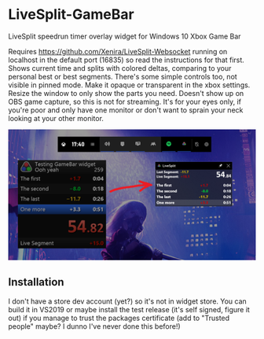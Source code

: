 # LiveSplit-GameBar
LiveSplit speedrun timer overlay widget for Windows 10 Xbox Game Bar

Requires https://github.com/Xenira/LiveSplit-Websocket running on localhost in the default port (16835) so read the instructions for that first.
Shows current time and splits with colored deltas, comparing to your personal best or best segments.
There's some simple controls too, not visible in pinned mode.
Make it opaque or transparent in the xbox settings.
Resize the window to only show the parts you need.
Doesn't show up on OBS game capture, so this is not for streaming.
It's for your eyes only, if you're poor and only have one monitor or don't want to sprain your neck looking at your other monitor.

![This is the idea](https://raw.githubusercontent.com/Dregu/LiveSplit-GameBar/master/LiveSplit-GameBar.png)

## Installation

I don't have a store dev account (yet?) so it's not in widget store.
You can build it in VS2019 or maybe install the test release (it's self signed, figure it out)
if you manage to trust the packages certificate (add to "Trusted people" maybe? I dunno I've never done this before!)
